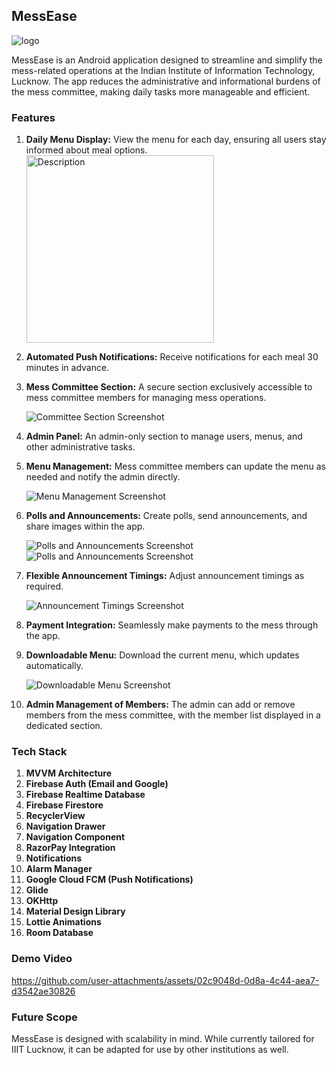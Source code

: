 
## **MessEase** 

![logo](https://github.com/user-attachments/assets/02c34e6a-2e85-4745-82b8-715d2fdda3df)


MessEase is an Android application designed to streamline and simplify the mess-related operations at the Indian Institute of Information Technology, Lucknow. The app reduces the administrative and informational burdens of the mess committee, making daily tasks more manageable and efficient.

### **Features**
1. **Daily Menu Display:** View the menu for each day, ensuring all users stay informed about meal options.
   <img src="https://github.com/user-attachments/assets/0e54b882-d913-4494-a8b7-69b17f19d455" alt="Description" width="300">

  

2. **Automated Push Notifications:** Receive notifications for each meal 30 minutes in advance.

3. **Mess Committee Section:** A secure section exclusively accessible to mess committee members for managing mess operations.
   
   ![Committee Section Screenshot](https://github.com/user-attachments/assets/66470546-67cb-4005-a25b-b508b2d438de)

4. **Admin Panel:** An admin-only section to manage users, menus, and other administrative tasks.

5. **Menu Management:** Mess committee members can update the menu as needed and notify the admin directly.
   
   ![Menu Management Screenshot](https://github.com/user-attachments/assets/35f2d513-bbbc-45f6-b01e-63c681cdbb99)

6. **Polls and Announcements:** Create polls, send announcements, and share images within the app.
   
   ![Polls and Announcements Screenshot](https://github.com/user-attachments/assets/bdb54af2-f88a-4db5-886d-3cc388e4938f)
   ![Polls and Announcements Screenshot](https://github.com/user-attachments/assets/75514b40-bcbf-473b-9972-a358631d537c)

7. **Flexible Announcement Timings:** Adjust announcement timings as required.
   
   ![Announcement Timings Screenshot](https://github.com/user-attachments/assets/769975b3-bf6c-4e3c-9f04-ead2f6dda8fb)

8. **Payment Integration:** Seamlessly make payments to the mess through the app.

9. **Downloadable Menu:** Download the current menu, which updates automatically.
   
   ![Downloadable Menu Screenshot](https://github.com/user-attachments/assets/3b7d1c80-6995-4bbd-b161-1b759d030588)

10. **Admin Management of Members:** The admin can add or remove members from the mess committee, with the member list displayed in a dedicated section.

### **Tech Stack**
1. **MVVM Architecture**
2. **Firebase Auth (Email and Google)**
3. **Firebase Realtime Database**
4. **Firebase Firestore**
5. **RecyclerView**
6. **Navigation Drawer**
7. **Navigation Component**
8. **RazorPay Integration**
9. **Notifications**
10. **Alarm Manager**
11. **Google Cloud FCM (Push Notifications)**
12. **Glide**
13. **OKHttp**
14. **Material Design Library**
15. **Lottie Animations**
16. **Room Database**

### Demo Video

https://github.com/user-attachments/assets/02c9048d-0d8a-4c44-aea7-d3542ae30826

### **Future Scope**
MessEase is designed with scalability in mind. While currently tailored for IIIT Lucknow, it can be adapted for use by other institutions as well.

